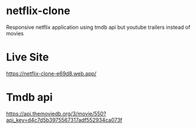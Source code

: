 # netflix-clone
Responsive netflix application using tmdb api but youtube trailers instead of movies
#  Live Site
https://netflix-clone-e69d8.web.app/
#  Tmdb api
https://api.themoviedb.org/3/movie/550?api_key=d4c7d5b3975567317adf552934ca073f
